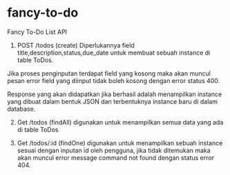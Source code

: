 # fancy-to-do
Fancy To-Do List API

1. POST /todos (create)
Diperlukannya field title,description,status,due_date untuk membuat sebuah instance di table ToDos.

Jika proses penginputan terdapat field yang kosong maka akan muncul pesan error field yang diinput tidak boleh kosong dengan error status 400.

Response yang akan didapatkan jika berhasil  adalah menampilkan instance yang dibuat dalam bentuk JSON dan terbentuknya instance baru di dalam database.

2. Get /todos (findAll)
digunakan untuk menampilkan semua data yang ada di table ToDos

3. Get /todos/:id (findOne)
digunakan untuk menampilkan sebuah instance sesuai dengan inputan id oleh pengguna, jika tidak ditemukan maka akan muncul error message command not found dengan status error 404.
